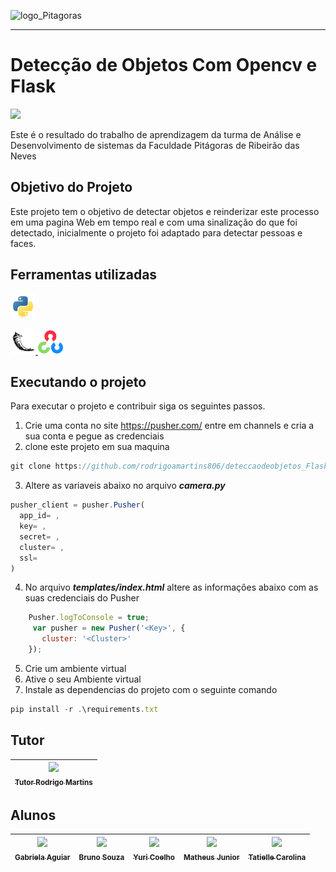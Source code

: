 ![logo_Pitagoras](https://repositorio.pgsskroton.com/kroton/layout/img/institutions/pitagoras.png)

<hr>

# Detecção de Objetos Com Opencv e Flask
<p align="left">
<img src="http://img.shields.io/static/v1?label=STATUS&message=EM%20DESENVOLVIMENTO&color=GREEN&style=for-the-badge"/>
</p>

Este é o resultado do trabalho de aprendizagem da turma de Análise e Desenvolvimento de sistemas da Faculdade Pitágoras de Ribeirão das Neves 


## Objetivo do Projeto

Este projeto tem o objetivo de detectar objetos e reinderizar este processo em uma pagina Web em tempo real e com uma sinalização do que foi 
detectado, inicialmente o projeto foi adaptado para detectar pessoas e faces.


## Ferramentas utilizadas

<a href="https://www.python.org/" target="_blank"> <img src="https://github.com/devicons/devicon/blob/master/icons/python/python-original.svg" alt="java" width="40" height="40"/> </a> 

<a href="https://flask.palletsprojects.com/en/2.1.x/" target="_blank"> <img src="https://github.com/devicons/devicon/blob/master/icons/flask/flask-original.svg" alt="Flask" width="40" height="40"/> </a> <a href="https://opencv.org/" target="_blank"> <img src="https://github.com/devicons/devicon/blob/master/icons/opencv/opencv-original.svg" alt="firebase" width="40" height="40"/> </a>

###


## Executando o projeto

Para executar o projeto e contribuir siga os seguintes passos.

1. Crie uma conta no site https://pusher.com/  entre em channels e cria a sua conta e pegue as credenciais
2. clone este projeto em sua maquina 
```javascript
git clone https://github.com/rodrigoamartins806/deteccaodeobjetos_Flask_Opencv.git
```
3. Altere as variaveis abaixo no arquivo **_camera.py_** 
```javascript
pusher_client = pusher.Pusher(
  app_id= ,
  key= ,
  secret= ,
  cluster= ,
  ssl= 
)
```
4. No arquivo **_templates/index.html_** altere as informações abaixo com as suas credenciais do Pusher
```javascript
    Pusher.logToConsole = true;
     var pusher = new Pusher('<Key>', {
       cluster: '<Cluster>'
    });
```
5. Crie um ambiente virtual 
6. Ative o seu Ambiente virtual
7. Instale as dependencias do projeto com o seguinte comando
```javascript
pip install -r .\requirements.txt
```


## Tutor

| [<img src="https://avatars.githubusercontent.com/u/104536088?s=400&u=8bf78f1d1e84628a3a633ca7198a7b7df9e59354&v=4" width=115><br><sub><b>Tutor</b> Rodrigo Martins</sub>](https://github.com/rodrigoamartins806) |
| :---: | 
## Alunos

|[<img src="https://avatars.githubusercontent.com/u/104659132?v=4" width=115><br><sub>Gabriela Aguiar</sub>](https://github.com/gabrielacaguiar0) |  [<img src="https://avatars.githubusercontent.com/u/94916027?v=4" width=115><br><sub>Bruno Souza</sub>](https://github.com/BRRNN) | [<img src="https://avatars.githubusercontent.com/u/104659590?v=4" width=115><br><sub>Yuri Coelho</sub>](https://github.com/Yurimouracoelho) |[<img src="https://avatars.githubusercontent.com/u/104659147?v=4" width=115><br><sub>Matheus Junior</sub>](https://github.com/MatheusJunio1378) |[<img src="https://avatars.githubusercontent.com/u/104658562?v=4" width=115><br><sub>Tatielle Carolina</sub>](https://github.com/Tatielle24) |
| :---: | :---: | :---: |:---: |:---: |